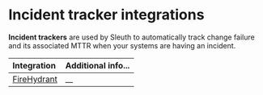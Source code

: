 # Incident tracker integrations

**Incident trackers** are used by Sleuth to automatically track change failure and its associated MTTR when your systems are having an incident.

| Integration | Additional info... |
| :--- | :--- |
| [FireHydrant](firehydrant.md) | \_\_ |

